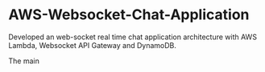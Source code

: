 # AWS-Websocket-Chat-Application

Developed an web-socket real time chat application architecture with AWS Lambda, Websocket API Gateway and DynamoDB. 

The main 
